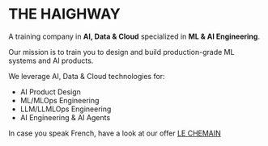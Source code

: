# THE HAIGHWAY

A training company in **AI, Data & Cloud** specialized in **ML & AI Engineering**. 

Our mission is to train you to design and build production-grade ML systems and AI products.

We leverage AI, Data & Cloud technologies for:
- AI Product Design
- ML/MLOps Engineering
- LLM/LLMLOps Engineering
- AI Engineering & AI Agents

In case you speak French, have a look at our offer [LE CHEMAIN](https://github.com/LECHEMAIN)
